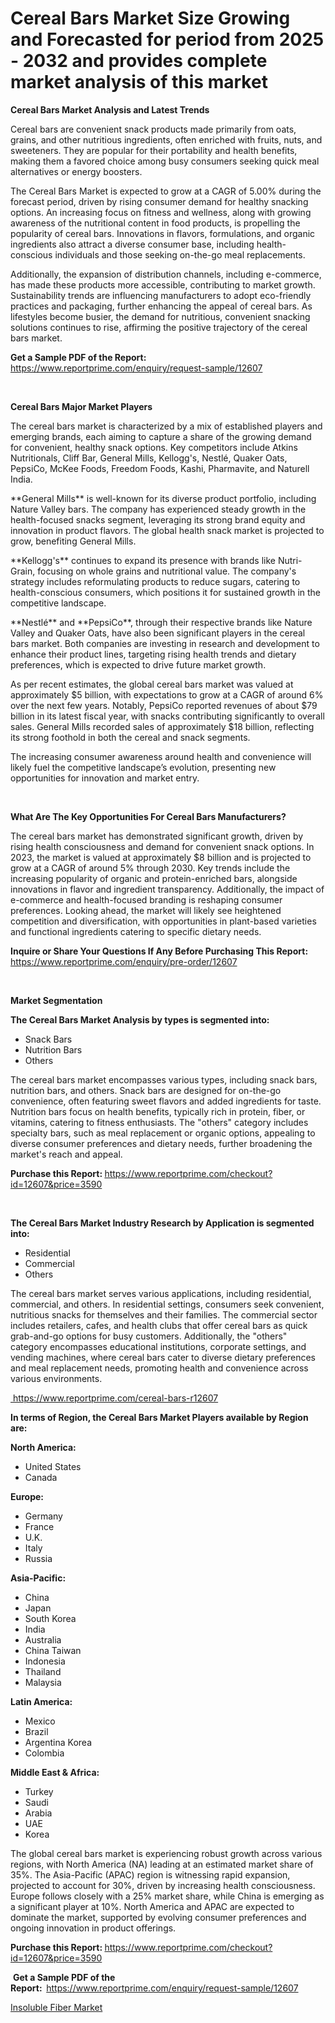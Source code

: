 <p><h1>Cereal Bars Market Size Growing and Forecasted for period from 2025 - 2032 and provides complete market analysis of this market</h1></p><p><strong>Cereal Bars Market Analysis and Latest Trends</strong></p>
<p><p>Cereal bars are convenient snack products made primarily from oats, grains, and other nutritious ingredients, often enriched with fruits, nuts, and sweeteners. They are popular for their portability and health benefits, making them a favored choice among busy consumers seeking quick meal alternatives or energy boosters.</p><p>The Cereal Bars Market is expected to grow at a CAGR of 5.00% during the forecast period, driven by rising consumer demand for healthy snacking options. An increasing focus on fitness and wellness, along with growing awareness of the nutritional content in food products, is propelling the popularity of cereal bars. Innovations in flavors, formulations, and organic ingredients also attract a diverse consumer base, including health-conscious individuals and those seeking on-the-go meal replacements.</p><p>Additionally, the expansion of distribution channels, including e-commerce, has made these products more accessible, contributing to market growth. Sustainability trends are influencing manufacturers to adopt eco-friendly practices and packaging, further enhancing the appeal of cereal bars. As lifestyles become busier, the demand for nutritious, convenient snacking solutions continues to rise, affirming the positive trajectory of the cereal bars market.</p></p>
<p><strong>Get a Sample PDF of the Report:&nbsp;</strong> <a href="https://www.reportprime.com/enquiry/request-sample/12607?utm_campaign=3273&utm_medium=2&utm_source=Github&utm_content=ia&utm_term=19032025&utm_id=cereal-bars">https://www.reportprime.com/enquiry/request-sample/12607</a></p>
<p>&nbsp;</p>
<p><strong>Cereal Bars Major Market Players</strong></p>
<p><p>The cereal bars market is characterized by a mix of established players and emerging brands, each aiming to capture a share of the growing demand for convenient, healthy snack options. Key competitors include Atkins Nutritionals, Cliff Bar, General Mills, Kellogg's, Nestlé, Quaker Oats, PepsiCo, McKee Foods, Freedom Foods, Kashi, Pharmavite, and Naturell India.</p><p>**General Mills** is well-known for its diverse product portfolio, including Nature Valley bars. The company has experienced steady growth in the health-focused snacks segment, leveraging its strong brand equity and innovation in product flavors. The global health snack market is projected to grow, benefiting General Mills.</p><p>**Kellogg's** continues to expand its presence with brands like Nutri-Grain, focusing on whole grains and nutritional value. The company's strategy includes reformulating products to reduce sugars, catering to health-conscious consumers, which positions it for sustained growth in the competitive landscape.</p><p>**Nestlé** and **PepsiCo**, through their respective brands like Nature Valley and Quaker Oats, have also been significant players in the cereal bars market. Both companies are investing in research and development to enhance their product lines, targeting rising health trends and dietary preferences, which is expected to drive future market growth.</p><p>As per recent estimates, the global cereal bars market was valued at approximately $5 billion, with expectations to grow at a CAGR of around 6% over the next few years. Notably, PepsiCo reported revenues of about $79 billion in its latest fiscal year, with snacks contributing significantly to overall sales. General Mills recorded sales of approximately $18 billion, reflecting its strong foothold in both the cereal and snack segments.</p><p>The increasing consumer awareness around health and convenience will likely fuel the competitive landscape’s evolution, presenting new opportunities for innovation and market entry.</p></p>
<p>&nbsp;</p>
<p><strong>What Are The Key Opportunities For Cereal Bars Manufacturers?</strong></p>
<p><p>The cereal bars market has demonstrated significant growth, driven by rising health consciousness and demand for convenient snack options. In 2023, the market is valued at approximately $8 billion and is projected to grow at a CAGR of around 5% through 2030. Key trends include the increasing popularity of organic and protein-enriched bars, alongside innovations in flavor and ingredient transparency. Additionally, the impact of e-commerce and health-focused branding is reshaping consumer preferences. Looking ahead, the market will likely see heightened competition and diversification, with opportunities in plant-based varieties and functional ingredients catering to specific dietary needs.</p></p>
<p><strong>Inquire or Share Your Questions If Any Before Purchasing This Report:</strong> <a href="https://www.reportprime.com/enquiry/pre-order/12607?utm_campaign=3273&utm_medium=2&utm_source=Github&utm_content=ia&utm_term=19032025&utm_id=cereal-bars">https://www.reportprime.com/enquiry/pre-order/12607</a></p>
<p>&nbsp;</p>
<p><strong>Market Segmentation</strong></p>
<p><strong>The Cereal Bars Market Analysis by types is segmented into:</strong></p>
<p><ul><li>Snack Bars</li><li>Nutrition Bars</li><li>Others</li></ul></p>
<p><p>The cereal bars market encompasses various types, including snack bars, nutrition bars, and others. Snack bars are designed for on-the-go convenience, often featuring sweet flavors and added ingredients for taste. Nutrition bars focus on health benefits, typically rich in protein, fiber, or vitamins, catering to fitness enthusiasts. The "others" category includes specialty bars, such as meal replacement or organic options, appealing to diverse consumer preferences and dietary needs, further broadening the market's reach and appeal.</p></p>
<p><strong>Purchase this Report:&nbsp;</strong><a href="https://www.reportprime.com/checkout?id=12607&price=3590&utm_campaign=3273&utm_medium=2&utm_source=Github&utm_content=ia&utm_term=19032025&utm_id=cereal-bars">https://www.reportprime.com/checkout?id=12607&price=3590</a></p>
<p>&nbsp;</p>
<p><strong>The Cereal Bars Market Industry Research by Application is segmented into:</strong></p>
<p><ul><li>Residential</li><li>Commercial</li><li>Others</li></ul></p>
<p><p>The cereal bars market serves various applications, including residential, commercial, and others. In residential settings, consumers seek convenient, nutritious snacks for themselves and their families. The commercial sector includes retailers, cafes, and health clubs that offer cereal bars as quick grab-and-go options for busy customers. Additionally, the "others" category encompasses educational institutions, corporate settings, and vending machines, where cereal bars cater to diverse dietary preferences and meal replacement needs, promoting health and convenience across various environments.</p></p>
<p><a href="https://www.reportprime.com/cereal-bars-r12607?utm_campaign=3273&utm_medium=2&utm_source=Github&utm_content=ia&utm_term=19032025&utm_id=cereal-bars">&nbsp;https://www.reportprime.com/cereal-bars-r12607</a></p>
<p><strong>In terms of Region, the Cereal Bars Market Players available by Region are:</strong></p>
<p>
    <p> <strong> North America: </strong>
        <ul>
            <li>United States</li>
            <li>Canada</li>
        </ul>
        </p> 
    <p> <strong> Europe: </strong>
        <ul>
            <li>Germany</li>
            <li>France</li>
            <li>U.K.</li>
            <li>Italy</li>
            <li>Russia</li>
        </ul>
        </p> 
    <p> <strong> Asia-Pacific: </strong>
        <ul>
            <li>China</li>
            <li>Japan</li>
            <li>South Korea</li>
            <li>India</li>
            <li>Australia</li>
            <li>China Taiwan</li>
            <li>Indonesia</li>
            <li>Thailand</li>
            <li>Malaysia</li>
        </ul>
        </p> 
    <p> <strong> Latin America: </strong>
        <ul>
            <li>Mexico</li>
            <li>Brazil</li>
            <li>Argentina Korea</li>
            <li>Colombia</li>
        </ul>
        </p> 
    <p> <strong> Middle East & Africa: </strong>
        <ul>
            <li>Turkey</li>
            <li>Saudi</li>
            <li>Arabia</li>
            <li>UAE</li>
            <li>Korea</li>
        </ul>
    </p>
    </p>
<p><p>The global cereal bars market is experiencing robust growth across various regions, with North America (NA) leading at an estimated market share of 35%. The Asia-Pacific (APAC) region is witnessing rapid expansion, projected to account for 30%, driven by increasing health consciousness. Europe follows closely with a 25% market share, while China is emerging as a significant player at 10%. North America and APAC are expected to dominate the market, supported by evolving consumer preferences and ongoing innovation in product offerings.</p></p>
<p><strong>Purchase this Report: </strong><a href="https://www.reportprime.com/checkout?id=12607&price=3590&utm_campaign=3273&utm_medium=2&utm_source=Github&utm_content=ia&utm_term=19032025&utm_id=cereal-bars">https://www.reportprime.com/checkout?id=12607&price=3590</a></p>
<p>&nbsp;<strong>Get a Sample PDF of the Report:&nbsp;&nbsp;</strong><a href="https://www.reportprime.com/enquiry/request-sample/12607?utm_campaign=3273&utm_medium=2&utm_source=Github&utm_content=ia&utm_term=19032025&utm_id=cereal-bars">https://www.reportprime.com/enquiry/request-sample/12607</a></p>
<p><strong></strong></p>
<p><p><a href="https://github.com/jolinolooman/Market-Research-Report-List-1/blob/main/insoluble-fiber-market.md?utm_campaign=3273&utm_medium=2&utm_source=Github&utm_content=ia&utm_term=19032025&utm_id=cereal-bars">Insoluble Fiber Market</a></p></p>